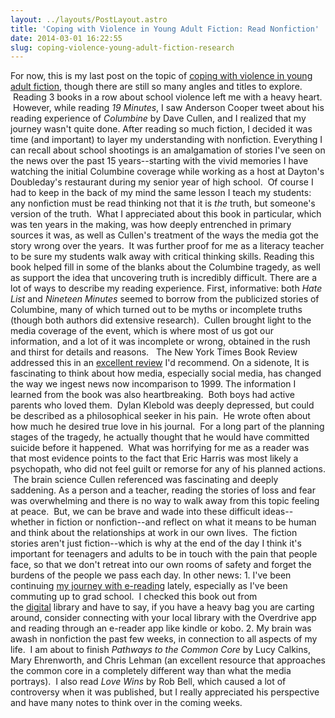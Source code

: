 ```yaml
---
layout: ../layouts/PostLayout.astro
title: 'Coping with Violence in Young Adult Fiction: Read Nonfiction'
date: 2014-03-01 16:22:55
slug: coping-violence-young-adult-fiction-research
---
```


For now, this is my last post on the topic of [coping with violence in young adult fiction](http://akindoflibrary.com/category/coping-with-violence-in-young-adult-fiction/), though there are still so many angles and titles to explore.  Reading 3 books in a row about school violence left me with a heavy heart.  However, while reading _19 Minutes_, I saw Anderson Cooper tweet about his reading experience of _Columbine_ by Dave Cullen, and I realized that my journey wasn't quite done. After reading so much fiction, I decided it was time (and important) to layer my understanding with nonfiction. Everything I can recall about school shootings is an amalgamation of stories I've seen on the news over the past 15 years--starting with the vivid memories I have watching the initial Columbine coverage while working as a host at Dayton's Doubleday's restaurant during my senior year of high school.  Of course I had to keep in the back of my mind the same lesson I teach my students: any nonfiction must be read thinking not that it is _the_ truth, but someone's version of the truth.  What I appreciated about this book in particular, which was ten years in the making, was how deeply entrenched in primary sources it was, as well as Cullen's treatment of the ways the media got the story wrong over the years.  It was further proof for me as a literacy teacher to be sure my students walk away with critical thinking skills. Reading this book helped fill in some of the blanks about the Columbine tragedy, as well as support the idea that uncovering truth is incredibly difficult. There are a lot of ways to describe my reading experience. First, informative: both _Hate List_ and _Nineteen Minutes_ seemed to borrow from the publicized stories of Columbine, many of which turned out to be myths or incomplete truths (though both authors did extensive research).  Cullen brought light to the media coverage of the event, which is where most of us got our information, and a lot of it was incomplete or wrong, obtained in the rush and thirst for details and reasons.   The New York Times Book Review addressed this in an [excellent review](http://www.nytimes.com/2009/04/19/books/review/Senior-t.html) I'd recommend. On a sidenote, It is fascinating to think about how media, especially social media, has changed the way we ingest news now incomparison to 1999. The information I learned from the book was also heartbreaking.  Both boys had active parents who loved them.  Dylan Klebold was deeply depressed, but could be described as a philosophical seeker in his pain.  He wrote often about how much he desired true love in his journal.  For a long part of the planning stages of the tragedy, he actually thought that he would have committed suicide before it happened.  What was horrifying for me as a reader was that most evidence points to the fact that Eric Harris was most likely a psychopath, who did not feel guilt or remorse for any of his planned actions.  The brain science Cullen referenced was fascinating and deeply saddening. As a person and a teacher, reading the stories of loss and fear was overwhelming and there is no way to walk away from this topic feeling at peace.  But, we can be brave and wade into these difficult ideas--whether in fiction or nonfiction--and reflect on what it means to be human and think about the relationships at work in our own lives.  The fiction stories aren't just fiction--which is why at the end of the day I think it's important for teenagers and adults to be in touch with the pain that people face, so that we don't retreat into our own rooms of safety and forget the burdens of the people we pass each day. In other news: 1. I've been continuing [my journey with e-reading](http://akindoflibrary.com/reflections-on-my-first-month-of-e-reading/) lately, especially as I've been commuting up to grad school.  I checked this book out from the [digital](http://akindoflibrary.com/category/e-reading/) library and have to say, if you have a heavy bag you are carting around, consider connecting with your local library with the Overdrive app and reading through an e-reader app like kindle or kobo. 2. My brain was awash in nonfiction the past few weeks, in connection to all aspects of my life.  I am about to finish _Pathways to the Common Core_ by Lucy Calkins, Mary Ehrenworth, and Chris Lehman (an excellent resource that approaches the common core in a completely different way than what the media portrays).  I also read _Love Wins_ by Rob Bell, which caused a lot of controversy when it was published, but I really appreciated his perspective and have many notes to think over in the coming weeks.
